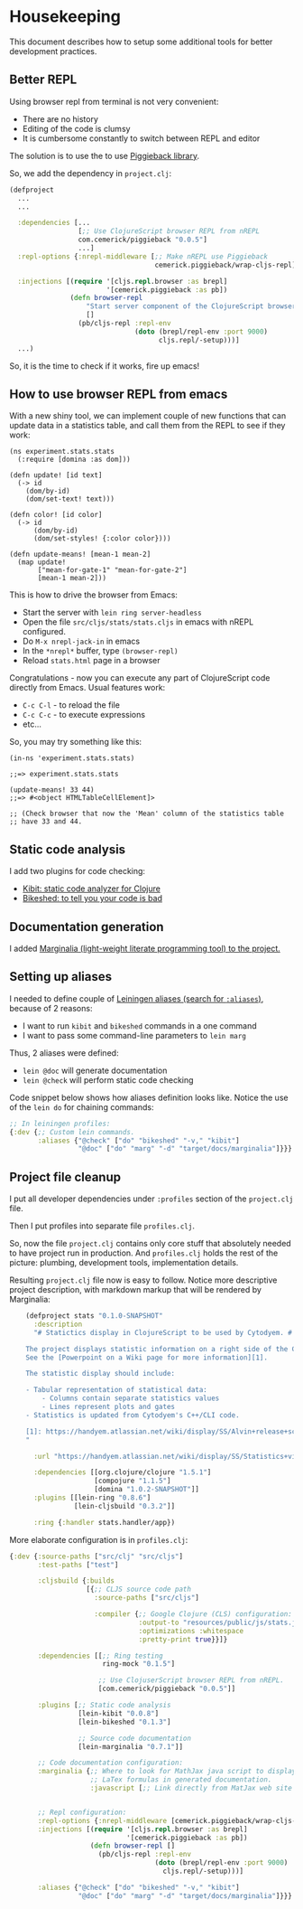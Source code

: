 # Housekeeping
This document describes how to setup some additional tools for better
development practices.

## Better REPL
Using browser repl from terminal is not very convenient:

- There are no history
- Editing of the code is clumsy
- It is cumbersome constantly to switch between REPL and editor

The solution is to use the to use [Piggieback library][1].

So, we add the dependency in `project.clj`:

```clojure
(defproject
  ...
  ...

  :dependencies [...
                 [;; Use ClojureScript browser REPL from nREPL
                 com.cemerick/piggieback "0.0.5"]
                 ...]
  :repl-options {:nrepl-middleware [;; Make nREPL use Piggieback
                                    cemerick.piggieback/wrap-cljs-repl]}

  :injections [(require '[cljs.repl.browser :as brepl]
                        '[cemerick.piggieback :as pb])
               (defn browser-repl
                   "Start server component of the ClojureScript browser REPL"
                   []
                 (pb/cljs-repl :repl-env
                               (doto (brepl/repl-env :port 9000)
                                     cljs.repl/-setup)))]
  ...)

```

So, it is the time to check if it works, fire up emacs!


## How to use browser REPL from emacs
With a new shiny tool, we can implement couple of new functions
that can update data in a statistics table, and call them from the
REPL to see if they work:

```clojurescript
(ns experiment.stats.stats
  (:require [domina :as dom]))

(defn update! [id text]
  (-> id
    (dom/by-id)
    (dom/set-text! text)))

(defn color! [id color]
  (-> id
      (dom/by-id)
      (dom/set-styles! {:color color})))

(defn update-means! [mean-1 mean-2]
  (map update!
       ["mean-for-gate-1" "mean-for-gate-2"]
       [mean-1 mean-2]))
```


This is how to drive the browser from Emacs:

- Start the server with `lein ring server-headless`
- Open the file `src/cljs/stats/stats.cljs` in emacs with nREPL
  configured.
- Do `M-x nrepl-jack-in` in emacs
- In the `*nrepl*` buffer, type `(browser-repl)`
- Reload `stats.html` page in a browser

Congratulations - now you can execute any part of ClojureScript code
directly from Emacs. Usual features work:

- `C-c C-l` - to reload the file
- `C-c C-c` - to execute expressions
- etc...

So, you may try something like this:

```clojurescript
(in-ns 'experiment.stats.stats)

;;=> experiment.stats.stats

(update-means! 33 44)
;;=> #<object HTMLTableCellElement]>

;; (Check browser that now the 'Mean' column of the statistics table
;; have 33 and 44.
```

## Static code analysis
I add two plugins for code checking:

- [Kibit: static code analyzer for Clojure][2]
- [Bikeshed: to tell you your code is bad][3]

## Documentation generation
I added
[Marginalia (light-weight literate programming tool) to the project.][4]

## Setting up aliases
I needed to define couple of
[Leiningen aliases (search for `:aliases`)][5], because of 2 reasons:

- I want to run `kibit` and `bikeshed` commands in a one command
- I want to pass some command-line parameters to `lein marg`

Thus, 2 aliases were defined:

- `lein @doc` will generate documentation
- `lein @check` will perform static code checking

Code snippet below shows how aliases definition looks like.
Notice the use of the `lein do` for chaining commands:
```clojure
;; In leiningen profiles:
{:dev {;; Custom lein commands.
       :aliases {"@check" ["do" "bikeshed" "-v," "kibit"]
                 "@doc" ["do" "marg" "-d" "target/docs/marginalia"]}}}
```

## Project file cleanup
I put all developer dependencies under `:profiles` section of the
`project.clj` file.

Then I put profiles into separate file `profiles.clj`.

So, now the file `project.clj` contains only core stuff that
absolutely needed to have project run in production. And
`profiles.clj` holds the rest of the picture: plumbing, development
tools, implementation details.

Resulting `project.clj` file now is easy to follow. Notice more descriptive
project description, with markdown markup that will be rendered by Marginalia:

```clojure
    (defproject stats "0.1.0-SNAPSHOT"
      :description
      "# Statictics display in ClojureScript to be used by Cytodyem. #

    The project displays statistic information on a right side of the Cytodyem window.
    See the [Powerpoint on a Wiki page for more information][1].

    The statistic display should include:

    - Tabular representation of statistical data:
        - Columns contain separate statistics values
        - Lines represent plots and gates
    - Statistics is updated from Cytodyem's C++/CLI code.

    [1]: https://handyem.atlassian.net/wiki/display/SS/Alvin+release+scope
    "

      :url "https://handyem.atlassian.net/wiki/display/SS/Statistics+view"

      :dependencies [[org.clojure/clojure "1.5.1"]
                     [compojure "1.1.5"]
                     [domina "1.0.2-SNAPSHOT"]]
      :plugins [[lein-ring "0.8.6"]
                [lein-cljsbuild "0.3.2"]]

      :ring {:handler stats.handler/app})

```

More elaborate configuration is in `profiles.clj`:

```clojure
{:dev {:source-paths ["src/clj" "src/cljs"]
       :test-paths ["test"]

       :cljsbuild {:builds
                   [{;; CLJS source code path
                     :source-paths ["src/cljs"]

                     :compiler {;; Google Clojure (CLS) configuration:
                                :output-to "resources/public/js/stats.js"
                                :optimizations :whitespace
                                :pretty-print true}}]}

       :dependencies [[;; Ring testing
                       ring-mock "0.1.5"]

                      ;; Use ClojuserScript browser REPL from nREPL.
                      [com.cemerick/piggieback "0.0.5"]]

       :plugins [;; Static code analysis
                 [lein-kibit "0.0.8"]
                 [lein-bikeshed "0.1.3"]

                 ;; Source code documentation
                 [lein-marginalia "0.7.1"]]

       ;; Code documentation configuration:
       :marginalia {;; Where to look for MathJax java script to display
                    ;; LaTex formulas in generated documentation.
                    :javascript [;; Link directly from MatJax web site                        "http://cdn.mathjax.org/mathjax/latest/MathJax.js?config=TeX-AMS-MML_HTMLorMML"]}


       ;; Repl configuration:
       :repl-options {:nrepl-middleware [cemerick.piggieback/wrap-cljs-repl]}
       :injections [(require '[cljs.repl.browser :as brepl]
                             '[cemerick.piggieback :as pb])
                    (defn browser-repl []
                      (pb/cljs-repl :repl-env
                                    (doto (brepl/repl-env :port 9000)
                                      cljs.repl/-setup)))]

       :aliases {"@check" ["do" "bikeshed" "-v," "kibit"]
                 "@doc" ["do" "marg" "-d" "target/docs/marginalia"]}}}
```


[1]: https://github.com/cemerick/piggieback "Piggieback:
 run clojurescript REPL from nREPL"

[2]: https://github.com/jonase/kibit "Kibit: static code analyzer for Clojure."
[3]: https://github.com/dakrone/lein-bikeshed "Bikeshed: tell you if your code is bad."
[4]: https://github.com/fogus/marginalia "Marginalia: lightweight literate programming for Clojure"

[5]: https://github.com/technomancy/leiningen/blob/master/sample.project.clj "
Sample leiningen project. (Look for `:aliases`)."
